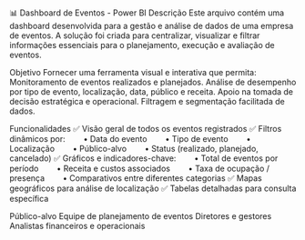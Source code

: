 📊 Dashboard de Eventos - Power BI
Descrição
Este arquivo contém uma dashboard desenvolvida para a gestão e análise de dados de uma empresa de eventos. A solução foi criada para centralizar, visualizar e filtrar informações essenciais para o planejamento, execução e avaliação de eventos.

Objetivo
Fornecer uma ferramenta visual e interativa que permita:
Monitoramento de eventos realizados e planejados.
Análise de desempenho por tipo de evento, localização, data, público e receita.
Apoio na tomada de decisão estratégica e operacional.
Filtragem e segmentação facilitada de dados.

Funcionalidades
✅ Visão geral de todos os eventos registrados
✅ Filtros dinâmicos por:
  • Data do evento
  • Tipo de evento
  • Localização
  • Público-alvo
  • Status (realizado, planejado, cancelado)
✅ Gráficos e indicadores-chave:
  • Total de eventos por período
  • Receita e custos associados
  • Taxa de ocupação / presença
  • Comparativos entre diferentes categorias
✅ Mapas geográficos para análise de localização
✅ Tabelas detalhadas para consulta específica

Público-alvo
Equipe de planejamento de eventos
Diretores e gestores
Analistas financeiros e operacionais
